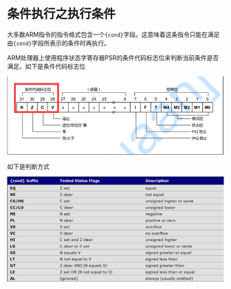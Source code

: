 # 条件执行之执行条件

大多数ARM指令的指令格式包含一个```{cond}```字段。这意味着这条指令只能在满足由```{cond}```字段所表示的条件时再执行。

ARM处理器上使用程序状态字寄存器PSR的条件代码标志位来判断当前条件是否满足。如下是条件代码标志位

<div align="center">
<img src="pic/pic__cond/psr_cond.png">
</div>

如下是判断方式
<div align="center">
<img src="pic/pic__cond/cond_judge.png">
</div>

